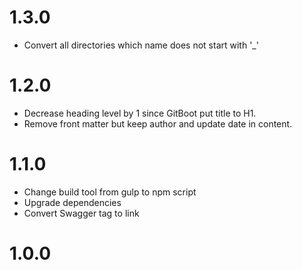 # 1.3.0

* Convert all directories which name does not start with '_'

# 1.2.0

* Decrease heading level by 1 since GitBoot put title to H1.
* Remove front matter but keep author and update date in content.

# 1.1.0

* Change build tool from gulp to npm script
* Upgrade dependencies
* Convert Swagger tag to link

# 1.0.0
